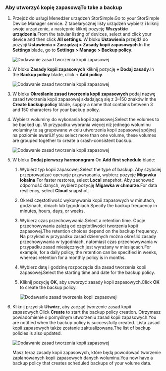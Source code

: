 <!--author=alkohli last changed: 01/12/17-->

### <a name="to-take-a-backup"></a><span data-ttu-id="4d5b5-101">Aby utworzyć kopię zapasową</span><span class="sxs-lookup"><span data-stu-id="4d5b5-101">To take a backup</span></span>

1. <span data-ttu-id="4d5b5-102">Przejdź do usługi Menedżer urządzeń StorSimple.</span><span class="sxs-lookup"><span data-stu-id="4d5b5-102">Go to your StorSimple Device Manager service.</span></span> <span data-ttu-id="4d5b5-103">Z tabelarycznej listy urządzeń wybierz i kliknij swoje urządzenie, a następnie kliknij pozycję **Wszystkie urządzenia**.</span><span class="sxs-lookup"><span data-stu-id="4d5b5-103">From the tabular listing of devices, select and click your device and then click **All settings**.</span></span> <span data-ttu-id="4d5b5-104">W bloku **Ustawienia** przejdź do pozycji **Ustawienia > Zarządzaj > Zasady kopii zapasowych**.</span><span class="sxs-lookup"><span data-stu-id="4d5b5-104">In the **Settings** blade, go to **Settings > Manage > Backup policy**.</span></span>

    ![Dodawanie zasad tworzenia kopii zapasowej](./media/storsimple-8000-take-backup/step8takebu1.png)

2. <span data-ttu-id="4d5b5-106">W bloku **Zasady kopii zapasowych** kliknij pozycję **+ Dodaj zasady**.</span><span class="sxs-lookup"><span data-stu-id="4d5b5-106">In the **Backup policy** blade, click **+ Add policy**.</span></span>

    ![Dodawanie zasad tworzenia kopii zapasowej](./media/storsimple-8000-take-backup/step8takebu2.png)

3. <span data-ttu-id="4d5b5-108">W bloku **Określanie zasad tworzenia kopii zapasowych** podaj nazwę zasad tworzenia kopii zapasowej składającą się z 3–150 znaków.</span><span class="sxs-lookup"><span data-stu-id="4d5b5-108">In the **Create backup policy** blade, supply a name that contains between 3 and 150 characters for your backup policy.</span></span>

4. <span data-ttu-id="4d5b5-109">Wybierz woluminy do wykonania kopii zapasowej.</span><span class="sxs-lookup"><span data-stu-id="4d5b5-109">Select the volumes to be backed up.</span></span> <span data-ttu-id="4d5b5-110">W przypadku wybrania więcej niż jednego woluminu woluminy te są grupowane w celu utworzenia kopii zapasowej spójnej na poziomie awarii.</span><span class="sxs-lookup"><span data-stu-id="4d5b5-110">If you select more than one volume, these volumes are grouped together to create a crash-consistent backup.</span></span>

    ![Dodawanie zasad tworzenia kopii zapasowej](./media/storsimple-8000-take-backup/step8takebu4.png)

5. <span data-ttu-id="4d5b5-112">W bloku **Dodaj pierwszy harmonogram**:</span><span class="sxs-lookup"><span data-stu-id="4d5b5-112">On **Add first schedule** blade:</span></span>

    1. <span data-ttu-id="4d5b5-113">Wybierz typ kopii zapasowej.</span><span class="sxs-lookup"><span data-stu-id="4d5b5-113">Select the type of backup.</span></span> <span data-ttu-id="4d5b5-114">Aby szybciej przeprowadzać operacje przywracania, wybierz pozycję **Migawka lokalna**.</span><span class="sxs-lookup"><span data-stu-id="4d5b5-114">For faster restores, select **Local** snapshot.</span></span> <span data-ttu-id="4d5b5-115">Aby zachować odporność danych, wybierz pozycję **Migawka w chmurze**.</span><span class="sxs-lookup"><span data-stu-id="4d5b5-115">For data resiliency, select **Cloud** snapshot.</span></span>
    2. <span data-ttu-id="4d5b5-116">Określ częstotliwość wykonywania kopii zapasowych w minutach, godzinach, dniach lub tygodniach.</span><span class="sxs-lookup"><span data-stu-id="4d5b5-116">Specify the backup frequency in minutes, hours, days, or weeks.</span></span>
    3. <span data-ttu-id="4d5b5-117">Wybierz czas przechowywania.</span><span class="sxs-lookup"><span data-stu-id="4d5b5-117">Select a retention time.</span></span> <span data-ttu-id="4d5b5-118">Opcje przechowywania zależą od częstotliwości tworzenia kopii zapasowej.</span><span class="sxs-lookup"><span data-stu-id="4d5b5-118">The retention choices depend on the backup frequency.</span></span> <span data-ttu-id="4d5b5-119">Na przykład w przypadku zasad dziennych można określić zasady przechowywania w tygodniach, natomiast czas przechowywania w przypadku zasad miesięcznych jest wyrażany w miesiącach.</span><span class="sxs-lookup"><span data-stu-id="4d5b5-119">For example, for a daily policy, the retention can be specified in weeks, whereas retention for a monthly policy is in months.</span></span>
    4. <span data-ttu-id="4d5b5-120">Wybierz datę i godzinę rozpoczęcia dla zasad tworzenia kopii zapasowej.</span><span class="sxs-lookup"><span data-stu-id="4d5b5-120">Select the starting time and date for the backup policy.</span></span>
    5. <span data-ttu-id="4d5b5-121">Kliknij pozycję **OK**, aby utworzyć zasady kopii zapasowych.</span><span class="sxs-lookup"><span data-stu-id="4d5b5-121">Click **OK** to create the backup policy.</span></span>

        ![Dodawanie zasad tworzenia kopii zapasowej](./media/storsimple-8000-take-backup/step8takebu5.png) 

6. <span data-ttu-id="4d5b5-123">Kliknij przycisk **Utwórz**, aby zacząć tworzenie zasad kopii zapasowych.</span><span class="sxs-lookup"><span data-stu-id="4d5b5-123">Click **Create** to start the backup policy creation.</span></span> <span data-ttu-id="4d5b5-124">Otrzymasz powiadomienie o pomyślnym utworzeniu zasad kopii zapasowych.</span><span class="sxs-lookup"><span data-stu-id="4d5b5-124">You are notified when the backup policy is successfully created.</span></span> <span data-ttu-id="4d5b5-125">Lista zasad kopii zapasowych także zostanie zaktualizowana.</span><span class="sxs-lookup"><span data-stu-id="4d5b5-125">The list of backup policies is also updated.</span></span>
      
      ![Dodawanie zasad tworzenia kopii zapasowej](./media/storsimple-8000-take-backup/step8takebu9.png)
      
      <span data-ttu-id="4d5b5-127">Masz teraz zasady kopii zapasowych, które będą powodować tworzenie zaplanowanych kopii zapasowych danych woluminu.</span><span class="sxs-lookup"><span data-stu-id="4d5b5-127">You now have a backup policy that creates scheduled backups of your volume data.</span></span>




